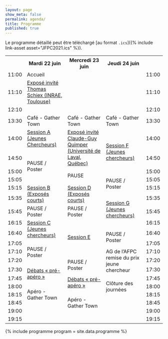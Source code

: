 ```yaml
---
layout: page
show_meta: false
permalink: agenda/
title: Programme
published: true
---
```


Le programme détaillé peut être téléchargé [au format `.ics`]({% include link-asset asset="JFPC2021.ics" %}).

<span class="anchor" id="programme"></span>

<table>
  <tbody>
    <tr>
      <th width="5%"></th>
      <th class="day" width="30%">Mardi 22 juin</th>
      <th class="day" width="30%">Mercredi 23 juin</th>
      <th class="day" width="30%">Jeudi 24 juin</th>
      <th width="5%"></th>
    </tr>
    <tr>
      <td class="hour">11:00</td>
      <td class="break">Accueil</td>
      <td rowspan="5"></td>
      <td rowspan="5"></td>
      <td class="hour">11:00</td>
    </tr>
    <tr>
      <td class="hour">11:10</td>
      <td rowspan="4" class="invite"><a href="#invite1" name="Mardi 22 juin">Exposé invité<br>Thomas Schiex (INRAE, Toulouse)</a></td>
      <td class="hour">11:10</td>
    </tr>
    <tr></tr>
    <tr></tr>
    <tr></tr>
    <tr>
      <td class="hour">12:10</td>
      <td></td>
      <td></td>
      <td></td>
      <td class="hour">12:10</td>
    </tr>
    <tr></tr>
    <tr>
      <td class="hour">13:30</td>
      <td rowspan="2" class="coffee">Café - Gather Town</td>
      <td rowspan="2" class="coffee">Café - Gather Town</td>
      <td rowspan="2" class="coffee">Café - Gather Town</td>
      <td class="hour">13:30</td>
    </tr>
    <tr></tr>
    <tr>
      <td class="hour">14:00</td>
      <td rowspan="3" class="session-young"><a href="#sessionA" name="Mardi 22 juin">Session A (Jeunes Chercheurs)</a></td>
      <td rowspan="4" class="invite"><a href="#invite2" name="Mercredi 23 juin">Exposé invité<br>Claude-Guy Quimper (Université de Laval, Québec)</a></td>
      <td rowspan="5" class="session-young"><a href="#sessionF" name="Jeudi 24 juin">Session F (Jeunes chercheurs)</a></td>
      <td class="hour">14:00</td>
    </tr>
    <tr></tr>
    <tr></tr>
    <tr>
      <td class="hour">14:50</td>
      <td rowspan="3" class="break">PAUSE / Poster</td>
      <td class="hour">14:50</td>
    </tr>
    <tr>
      <td class="hour">15:00</td>
      <td rowspan="2" class="break">PAUSE</td>
      <td class="hour">15:00</td>
    </tr>
    <tr>
      <td class="hour">15:05</td>
      <td rowspan="2" class="break">PAUSE / Poster</td>
      <td class="hour">15:05</td>
    </tr>
    <tr>
      <td class="hour">15:15</td>
      <td rowspan="2" class="session"><a href="#sessionB" name="Mardi 22 juin">Session B (Exposés courts)</a></td>
      <td rowspan="2" class="session"><a href="#sessionD" name="Mercredi 23 juin">Session D (Exposés courts)</a></td>
      <td class="hour">15:15</td>
    </tr>
    <tr>
      <td class="hour">15:35</td>
      <td rowspan="4" class="session-young"><a href="#sessionG" name="Jeudi 24 juin">Session G (Jeunes chercheurs)</a></td>
      <td class="hour">15:35</td>
    </tr>
    <tr>
      <td class="hour">15:45</td>
      <td rowspan="2" class="break">PAUSE / Poster</td>
      <td rowspan="2" class="break">PAUSE / Poster</td>
      <td class="hour">15:45</td>
    </tr>
    <tr></tr>
    <tr>
      <td class="hour">16:15</td>
      <td rowspan="3" class="session-young"><a href="#sessionC" name="Mardi 22 juin">Session C (Jeunes chercheurs)</a></td>
      <td rowspan="5" class="session"><a href="#sessionE" name="Mercredi 23 juin">Session E</a></td>
      <td class="hour">16:15</td>
    </tr>
    <tr>
      <td class="hour">16:40</td>
      <td rowspan="3" class="break">PAUSE / Poster</td>
      <td class="hour">16:40</td>
    </tr>
    <tr></tr>
    <tr>
      <td class="hour">17:05</td>
      <td rowspan="3" class="break">PAUSE / Poster</td>
      <td class="hour">17:05</td>
    </tr>
    <tr>
      <td class="hour">17:10</td>
      <td rowspan="3" class="ag">AG de l’AFPC<br>remise du prix jeune chercheur</td>
      <td class="hour">17:10</td>
    </tr>
    <tr>
      <td class="hour">17:20</td>
      <td rowspan="2" class="break">PAUSE / Poster</td>
      <td class="hour">17:20</td>
    </tr>
    <tr>
      <td class="hour">17:30</td>
      <td rowspan="2" class="debat"><a href="#debat1" name="Mardi 22 juin">Débats «&nbsp;pré-apéro&nbsp;»</a></td>
      <td class="hour">17:30</td>
    </tr>
    <tr>
      <td class="hour">17:45</td>
      <td rowspan="2" class="debat"><a href="#debat2" name="Mercredi 23 juin">Débats «&nbsp;pré-apéro&nbsp;»</a></td>
      <td rowspan="4" class="apero">Clôture des journées</td>
      <td class="hour">17:45</td>
    </tr>
    <tr>
      <td class="hour">18:00</td>
      <td rowspan="4" class="apero">Apéro - Gather Town</td>
      <td class="hour">18:00</td>
    </tr>
    <tr>
      <td class="hour">18:15</td>
      <td rowspan="4" class="apero">Apéro - Gather Town</td>
      <td class="hour">18:15</td>
    </tr>
    <tr></tr>
    <tr>
      <td class="hour">18:45</td>
      <td rowspan="4"></td>
      <td class="hour">18:45</td>
    </tr>
    <tr>
      <td class="hour">19:00</td>
      <td rowspan="2"></td>
      <td class="hour">19:00</td>
    </tr>
    <tr>
      <td class="hour">19:15</td>
      <td></td>
      <td class="hour">19:15</td>
    </tr>
  </tbody>
</table>

{% include programme program = site.data.programme %}
